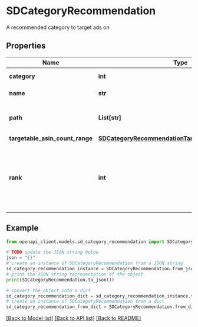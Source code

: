 # SDCategoryRecommendation

A recommended category to target ads on

## Properties

Name | Type | Description | Notes
------------ | ------------- | ------------- | -------------
**category** | **int** | The category identifier | [optional] 
**name** | **str** | The category name | [optional] 
**path** | **List[str]** | The path of the category within the category catalogue. | [optional] 
**targetable_asin_count_range** | [**SDCategoryRecommendationTargetableAsinCountRange**](SDCategoryRecommendationTargetableAsinCountRange.md) |  | [optional] 
**rank** | **int** | A rank to signify which recommendations are weighed more heavily, with a lower rank signifying a stronger recommendation | [optional] 

## Example

```python
from openapi_client.models.sd_category_recommendation import SDCategoryRecommendation

# TODO update the JSON string below
json = "{}"
# create an instance of SDCategoryRecommendation from a JSON string
sd_category_recommendation_instance = SDCategoryRecommendation.from_json(json)
# print the JSON string representation of the object
print(SDCategoryRecommendation.to_json())

# convert the object into a dict
sd_category_recommendation_dict = sd_category_recommendation_instance.to_dict()
# create an instance of SDCategoryRecommendation from a dict
sd_category_recommendation_from_dict = SDCategoryRecommendation.from_dict(sd_category_recommendation_dict)
```
[[Back to Model list]](../README.md#documentation-for-models) [[Back to API list]](../README.md#documentation-for-api-endpoints) [[Back to README]](../README.md)


